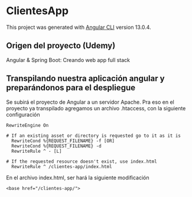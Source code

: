 # ClientesApp

This project was generated with [Angular CLI](https://github.com/angular/angular-cli) version 13.0.4.

## Origen del proyecto (Udemy)
Angular & Spring Boot: Creando web app full stack

## Transpilando nuestra aplicación angular y preparándonos para el despliegue

Se subirá el proyecto de Angular a un servidor Apache. Pra eso en el proyecto
ya transpilado agregamos un archivo .htaccess, con la siguiente configuración

```
RewriteEngine On

# If an existing asset or directory is requested go to it as it is 
  RewriteCond %{REQUEST_FILENAME} -f [OR] 
  RewriteCond %{REQUEST_FILENAME} -d 
  RewriteRule ^ - [L]

# If the requested resource doesn't exist, use index.html 
  RewriteRule ^ /clientes-app/index.html
```
En el archivo index.html, ser hará la siguiente modificación
```
<base href="/clientes-app/">
```